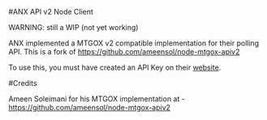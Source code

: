 #ANX API v2 Node Client

WARNING: still a WIP (not yet working)

ANX implemented a MTGOX v2 compatible implementation for their polling API. This is a fork of https://github.com/ameensol/node-mtgox-apiv2

To use this, you must have created an API Key on their [website](https://anxpro.com).

#Credits

Ameen Soleimani for his MTGOX implementation at - https://github.com/ameensol/node-mtgox-apiv2


